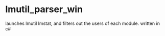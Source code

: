 # lmutil_parser_win

launches lmutil lmstat, and filters out the users of each module. written in c#
